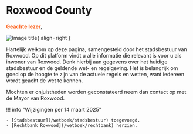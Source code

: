 # Roxwood County 

<span style="color: #fc631e;">__Geachte lezer__</span>,

![Image title](https://i.imgur.com/KXtU9CX.png){ align=right }

Hartelijk welkom op deze pagina, samengesteld door het stadsbestuur van Roxwood.
Op dit platform vindt u alle informatie die relevant is voor u als inwoner van Roxwood. 
Denk hierbij aan gegevens over het huidige stadsbestuur en de geldende wet- en regelgeving. 
Het is belangrijk om goed op de hoogte te zijn van de actuele regels en wetten, want iedereen wordt geacht de wet te kennen.

Mochten er onjuistheden worden geconstateerd neem dan contact op met de Mayor van Roxwood.

!!! info "Wijzigingen per 14 maart 2025"

    - [Stadsbestuur](/wetboek/stadsbestuur) toegevoegd.
    - [Rechtbank Roxwood](/wetboek/rechtbank) herzien.
